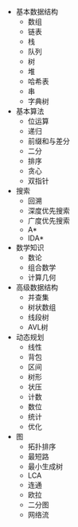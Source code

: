 - 基本数据结构
    - 数组
    - 链表
    - 栈
    - 队列
    - 树
    - 堆
    - 哈希表
    - 串
    - 字典树
- 基本算法
    - 位运算
    - 递归
    - 前缀和与差分
    - 二分
    - 排序
    - 贪心
    - 双指针
- 搜索
    - 回溯
    - 深度优先搜索
    - 广度优先搜索
    - A*
    - IDA*
- 数学知识
    - 数论
    - 组合数学
    - 计算几何
- 高级数据结构
    - 并查集
    - 树状数组
    - 线段树
    - AVL树
- 动态规划
    - 线性
    - 背包
    - 区间
    - 树形
    - 状压
    - 计数
    - 数位
    - 统计
    - 优化
- 图
    - 拓扑排序
    - 最短路
    - 最小生成树
    - LCA
    - 连通
    - 欧拉
    - 二分图
    - 网络流